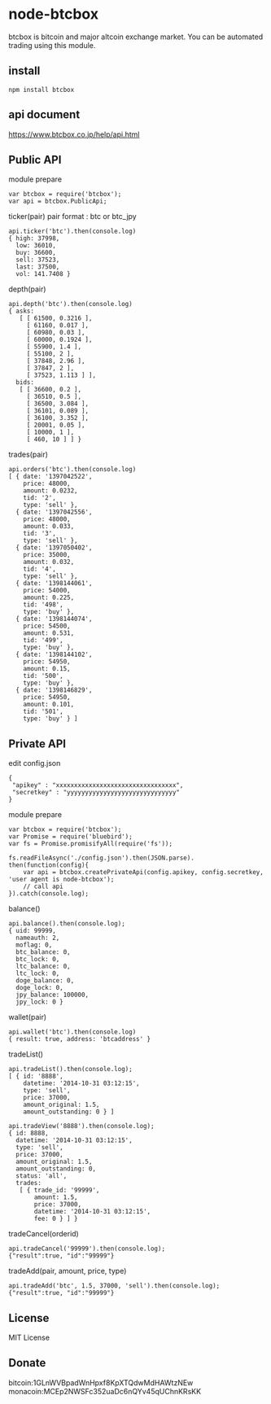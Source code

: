 node-btcbox
===========

btcbox is bitcoin and major altcoin exchange market.
You can be automated trading using this module.  

install
-------

```
npm install btcbox
```

api document
------------
https://www.btcbox.co.jp/help/api.html

Public API
----------

module prepare
```
var btcbox = require('btcbox');
var api = btcbox.PublicApi;
```

ticker(pair)
pair format : btc or btc_jpy
```
api.ticker('btc').then(console.log)
{ high: 37998,
  low: 36010,
  buy: 36600,
  sell: 37523,
  last: 37500,
  vol: 141.7408 }
```

depth(pair)
```
api.depth('btc').then(console.log)
{ asks: 
   [ [ 61500, 0.3216 ],
     [ 61160, 0.017 ],
     [ 60980, 0.03 ],
     [ 60000, 0.1924 ],
     [ 55900, 1.4 ],
     [ 55100, 2 ],
     [ 37848, 2.96 ],
     [ 37847, 2 ],
     [ 37523, 1.113 ] ],
  bids: 
   [ [ 36600, 0.2 ],
     [ 36510, 0.5 ],
     [ 36500, 3.084 ],
     [ 36101, 0.089 ],
     [ 36100, 3.352 ],
     [ 20001, 0.05 ],
     [ 10000, 1 ],
     [ 460, 10 ] ] }
```

trades(pair)
```
api.orders('btc').then(console.log)
[ { date: '1397042522',
    price: 48000,
    amount: 0.0232,
    tid: '2',
    type: 'sell' },
  { date: '1397042556',
    price: 48000,
    amount: 0.033,
    tid: '3',
    type: 'sell' },
  { date: '1397050402',
    price: 35000,
    amount: 0.032,
    tid: '4',
    type: 'sell' },
  { date: '1398144061',
    price: 54000,
    amount: 0.225,
    tid: '498',
    type: 'buy' },
  { date: '1398144074',
    price: 54500,
    amount: 0.531,
    tid: '499',
    type: 'buy' },
  { date: '1398144102',
    price: 54950,
    amount: 0.15,
    tid: '500',
    type: 'buy' },
  { date: '1398146829',
    price: 54950,
    amount: 0.101,
    tid: '501',
    type: 'buy' } ]
```

Private API
-----------

edit config.json
```
{
 "apikey" : "xxxxxxxxxxxxxxxxxxxxxxxxxxxxxxxxx",
 "secretkey" : "yyyyyyyyyyyyyyyyyyyyyyyyyyyyyy"
}
```

module prepare
```
var btcbox = require('btcbox');
var Promise = require('bluebird');
var fs = Promise.promisifyAll(require('fs'));

fs.readFileAsync('./config.json').then(JSON.parse).
then(function(config){
    var api = btcbox.createPrivateApi(config.apikey, config.secretkey, 'user agent is node-btcbox');
    // call api
}).catch(console.log);
```

balance()
```
api.balance().then(console.log);
{ uid: 99999,
  nameauth: 2,
  moflag: 0,
  btc_balance: 0,
  btc_lock: 0,
  ltc_balance: 0,
  ltc_lock: 0,
  doge_balance: 0,
  doge_lock: 0,
  jpy_balance: 100000,
  jpy_lock: 0 }
```

wallet(pair)
```
api.wallet('btc').then(console.log)
{ result: true, address: 'btcaddress' }
```

tradeList()
```
api.tradeList().then(console.log);
[ { id: '8888',
    datetime: '2014-10-31 03:12:15',
    type: 'sell',
    price: 37000,
    amount_original: 1.5,
    amount_outstanding: 0 } ]
```

```
api.tradeView('8888').then(console.log);
{ id: 8888,
  datetime: '2014-10-31 03:12:15',
  type: 'sell',
  price: 37000,
  amount_original: 1.5,
  amount_outstanding: 0,
  status: 'all',
  trades: 
   [ { trade_id: '99999',
       amount: 1.5,
       price: 37000,
       datetime: '2014-10-31 03:12:15',
       fee: 0 } ] }
```

tradeCancel(orderid)
```
api.tradeCancel('99999').then(console.log);
{"result":true, "id":"99999"}
```

tradeAdd(pair, amount, price, type)
```
api.tradeAdd('btc', 1.5, 37000, 'sell').then(console.log);
{"result":true, "id":"99999"}
```


License
-------

MIT License

Donate
------
bitcoin:1GLnWVBpadWnHpxf8KpXTQdwMdHAWtzNEw  
monacoin:MCEp2NWSFc352uaDc6nQYv45qUChnKRsKK  



